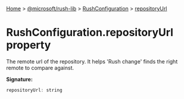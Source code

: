[Home](./index) &gt; [@microsoft/rush-lib](./rush-lib.md) &gt; [RushConfiguration](./rush-lib.rushconfiguration.md) &gt; [repositoryUrl](./rush-lib.rushconfiguration.repositoryurl.md)

# RushConfiguration.repositoryUrl property

The remote url of the repository. It helps 'Rush change' finds the right remote to compare against.

**Signature:**
```javascript
repositoryUrl: string
```
